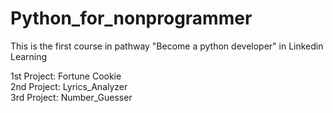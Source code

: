 # Python_for_nonprogrammer

This is the first course in pathway "Become a python developer" in Linkedin Learning 

1st Project: Fortune Cookie <br />
2nd Project: Lyrics_Analyzer <br />
3rd Project: Number_Guesser

